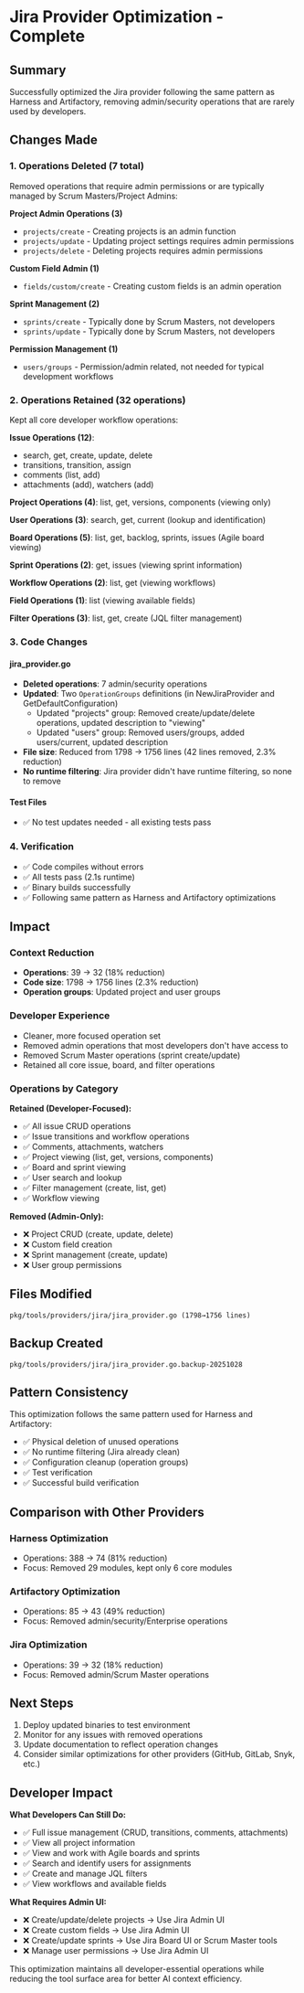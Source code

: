 # Jira Provider Optimization - Complete

## Summary
Successfully optimized the Jira provider following the same pattern as Harness and Artifactory, removing admin/security operations that are rarely used by developers.

## Changes Made

### 1. Operations Deleted (7 total)
Removed operations that require admin permissions or are typically managed by Scrum Masters/Project Admins:

**Project Admin Operations (3)**
- `projects/create` - Creating projects is an admin function
- `projects/update` - Updating project settings requires admin permissions
- `projects/delete` - Deleting projects requires admin permissions

**Custom Field Admin (1)**
- `fields/custom/create` - Creating custom fields is an admin operation

**Sprint Management (2)**
- `sprints/create` - Typically done by Scrum Masters, not developers
- `sprints/update` - Typically done by Scrum Masters, not developers

**Permission Management (1)**
- `users/groups` - Permission/admin related, not needed for typical development workflows

### 2. Operations Retained (32 operations)
Kept all core developer workflow operations:

**Issue Operations (12)**:
- search, get, create, update, delete
- transitions, transition, assign
- comments (list, add)
- attachments (add), watchers (add)

**Project Operations (4)**: list, get, versions, components (viewing only)

**User Operations (3)**: search, get, current (lookup and identification)

**Board Operations (5)**: list, get, backlog, sprints, issues (Agile board viewing)

**Sprint Operations (2)**: get, issues (viewing sprint information)

**Workflow Operations (2)**: list, get (viewing workflows)

**Field Operations (1)**: list (viewing available fields)

**Filter Operations (3)**: list, get, create (JQL filter management)

### 3. Code Changes

#### jira_provider.go
- **Deleted operations**: 7 admin/security operations
- **Updated**: Two `OperationGroups` definitions (in NewJiraProvider and GetDefaultConfiguration)
  - Updated "projects" group: Removed create/update/delete operations, updated description to "viewing"
  - Updated "users" group: Removed users/groups, added users/current, updated description
- **File size**: Reduced from 1798 → 1756 lines (42 lines removed, 2.3% reduction)
- **No runtime filtering**: Jira provider didn't have runtime filtering, so none to remove

#### Test Files
- ✅ No test updates needed - all existing tests pass

### 4. Verification
- ✅ Code compiles without errors
- ✅ All tests pass (2.1s runtime)
- ✅ Binary builds successfully
- ✅ Following same pattern as Harness and Artifactory optimizations

## Impact

### Context Reduction
- **Operations**: 39 → 32 (18% reduction)
- **Code size**: 1798 → 1756 lines (2.3% reduction)
- **Operation groups**: Updated project and user groups

### Developer Experience
- Cleaner, more focused operation set
- Removed admin operations that most developers don't have access to
- Removed Scrum Master operations (sprint create/update)
- Retained all core issue, board, and filter operations

### Operations by Category
**Retained (Developer-Focused):**
- ✅ All issue CRUD operations
- ✅ Issue transitions and workflow operations
- ✅ Comments, attachments, watchers
- ✅ Project viewing (list, get, versions, components)
- ✅ Board and sprint viewing
- ✅ User search and lookup
- ✅ Filter management (create, list, get)
- ✅ Workflow viewing

**Removed (Admin-Only):**
- ❌ Project CRUD (create, update, delete)
- ❌ Custom field creation
- ❌ Sprint management (create, update)
- ❌ User group permissions

## Files Modified
```
pkg/tools/providers/jira/jira_provider.go (1798→1756 lines)
```

## Backup Created
```
pkg/tools/providers/jira/jira_provider.go.backup-20251028
```

## Pattern Consistency
This optimization follows the same pattern used for Harness and Artifactory:
- ✅ Physical deletion of unused operations
- ✅ No runtime filtering (Jira already clean)
- ✅ Configuration cleanup (operation groups)
- ✅ Test verification
- ✅ Successful build verification

## Comparison with Other Providers

### Harness Optimization
- Operations: 388 → 74 (81% reduction)
- Focus: Removed 29 modules, kept only 6 core modules

### Artifactory Optimization
- Operations: 85 → 43 (49% reduction)
- Focus: Removed admin/security/Enterprise operations

### Jira Optimization
- Operations: 39 → 32 (18% reduction)
- Focus: Removed admin/Scrum Master operations

## Next Steps
1. Deploy updated binaries to test environment
2. Monitor for any issues with removed operations
3. Update documentation to reflect operation changes
4. Consider similar optimizations for other providers (GitHub, GitLab, Snyk, etc.)

## Developer Impact
**What Developers Can Still Do:**
- ✅ Full issue management (CRUD, transitions, comments, attachments)
- ✅ View all project information
- ✅ View and work with Agile boards and sprints
- ✅ Search and identify users for assignments
- ✅ Create and manage JQL filters
- ✅ View workflows and available fields

**What Requires Admin UI:**
- ❌ Create/update/delete projects → Use Jira Admin UI
- ❌ Create custom fields → Use Jira Admin UI
- ❌ Create/update sprints → Use Jira Board UI or Scrum Master tools
- ❌ Manage user permissions → Use Jira Admin UI

This optimization maintains all developer-essential operations while reducing the tool surface area for better AI context efficiency.
